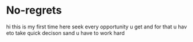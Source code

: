 # No-regrets
hi this is my  first  time here
seek every opportunity u get  and for that  u hav eto take quick decison sand u have to work  hard 
